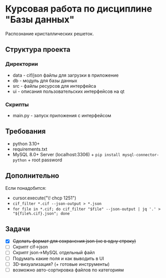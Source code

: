# Курсовая работа по дисциплине "Базы данных"

Распознание кристаллических решеток.

## Структура проекта

### Директории

* data - cif/json файлы для загрузки в приложение
* db - модуль для базы данных
* src - файлы ресурсов для интерфейса
* ui - описания пользовательских интерфейсов на qt

### Скрипты

* main.py - запуск приложения с интерфейсом

## Требования

* python 3.10+
* requirements.txt
* MySQL 8.0+ Server (localhost:3306) + `pip install mysql-connector-python` + root password

## Дополнительно

Если понадобится:

* cursor.execute("\\! chcp 1251")
* `cif_filter *.cif --json-output > *.json`
* `for file in *.cif; do cif_filter "$file" --json-output | jq '.' > "${file%.cif}.json"; done`

## Задачи

- [x] ~~Сделать формат для сохранения json (не в одну строку)~~
- [ ] Скрипт cif->json
- [ ] Скрипт json->MySQL отдельный файл
- [ ] Подумать какие поля и как выводить в UI
- [ ] 3D-визуализация? (+ готовые инструменты)
- [ ] возможно авто-сортировка файлов по категориям
